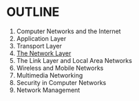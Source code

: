 # OUTLINE

1. Computer Networks and the Internet
2. Application Layer
3. Transport Layer
4. [The Network Layer](https://github.com/itkmitl10/lecture/blob/master/2/Computer%20Networking%20for%20Enterprise%20and%20ISP/the_network_layer.md)
5. The Link Layer and Local Area Networks
6. Wireless and Mobile Networks 
7. Multimedia Networking
8. Security in Computer Networks
9. Network Management
